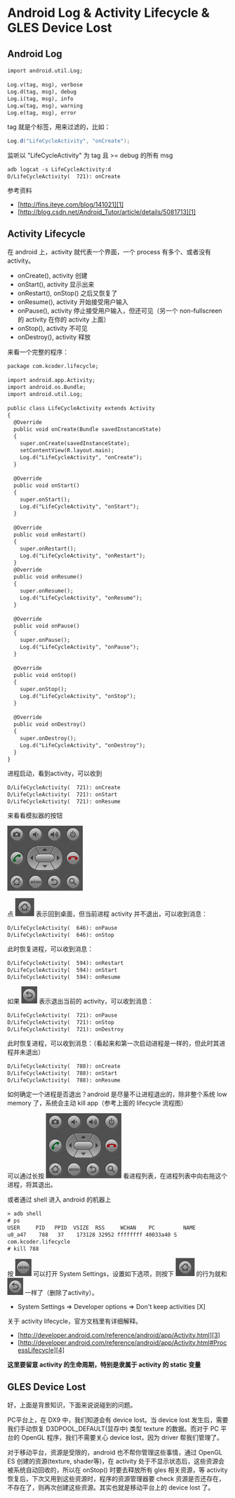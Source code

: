 # Android Log & Activity Lifecycle & GLES Device Lost  

## Android Log

```
import android.util.Log;

Log.v(tag, msg), verbose
Log.d(tag, msg), debug
Log.i(tag, msg), info
Log.w(tag, msg), warning
Log.e(tag, msg), error
```

tag 就是个标签，用来过滤的，比如：

```Java
Log.d("LifeCycleActivity", "onCreate");
```

监听以 "LifeCycleActivity" 为 tag 且 >= debug 的所有 msg

```
adb logcat -s LifeCycleActivity:d
D/LifeCycleActivity(  721): onCreate
```

参考资料

 * [http://fins.iteye.com/blog/141021][1]
 * [http://blog.csdn.net/Android_Tutor/article/details/5081713][1]


## Activity Lifecycle

在 android 上，activity 就代表一个界面，一个 process 有多个、或者没有 activity。

 * onCreate(), activity 创建
 * onStart(), activity 显示出来
 * onRestart(), onStop() 之后又恢复了
 * onResume(), activity 开始接受用户输入
 * onPause(), activity 停止接受用户输入，但还可见（另一个 non-fullscreen 的 activity 在你的 activity 上面）
 * onStop(), activity 不可见
 * onDestroy(), activity 释放

来看一个完整的程序：

```
package com.kcoder.lifecycle;

import android.app.Activity;
import android.os.Bundle;
import android.util.Log;

public class LifeCycleActivity extends Activity
{
  @Override
  public void onCreate(Bundle savedInstanceState)
  {
    super.onCreate(savedInstanceState);
    setContentView(R.layout.main);
    Log.d("LifeCycleActivity", "onCreate");
  }

  @Override
  public void onStart()
  {
    super.onStart();
    Log.d("LifeCycleActivity", "onStart");
  }

  @Override
  public void onRestart()
  {
    super.onRestart();
    Log.d("LifeCycleActivity", "onRestart");
  }
  @Override
  public void onResume()
  {
    super.onResume();
    Log.d("LifeCycleActivity", "onResume");
  }

  @Override
  public void onPause()
  {
    super.onPause();
    Log.d("LifeCycleActivity", "onPause");
  }

  @Override
  public void onStop()
  {
    super.onStop();
    Log.d("LifeCycleActivity", "onStop");
  }

  @Override
  public void onDestroy()
  {
    super.onDestroy();
    Log.d("LifeCycleActivity", "onDestroy");
  }
}
```

进程启动，看到activity，可以收到

```
D/LifeCycleActivity(  721): onCreate
D/LifeCycleActivity(  721): onStart
D/LifeCycleActivity(  721): onResume
```

来看看模拟器的按钮

![](2012_09_15_gles_device_lost_image_01.png)

点 ![](2012_09_15_gles_device_lost_image_02.png) 表示回到桌面，但当前进程 activity 并不退出，可以收到消息：

```
D/LifeCycleActivity(  646): onPause
D/LifeCycleActivity(  646): onStop
```

此时恢复进程，可以收到消息：

```
D/LifeCycleActivity(  594): onRestart
D/LifeCycleActivity(  594): onStart
D/LifeCycleActivity(  594): onResume
```

如果 ![](2012_09_15_gles_device_lost_image_03.png) 表示退出当前的 activity，可以收到消息：

```
D/LifeCycleActivity(  721): onPause
D/LifeCycleActivity(  721): onStop
D/LifeCycleActivity(  721): onDestroy
```

此时恢复进程，可以收到消息：（看起来和第一次启动进程是一样的，但此时其进程并未退出）

```
D/LifeCycleActivity(  788): onCreate
D/LifeCycleActivity(  788): onStart
D/LifeCycleActivity(  788): onResume
```

如何确定一个进程是否退出？android 是尽量不让进程退出的，除非整个系统 low memory 了，系统会主动 kill app（参考上面的 lifecycle 流程图）

可以通过长按 ![](2012_09_15_gles_device_lost_image_01.png) 看进程列表，在进程列表中向右拖这个进程，将其退出。

或者通过 shell 进入 android 的机器上

```
> adb shell
# ps
USER     PID   PPID  VSIZE  RSS     WCHAN    PC         NAME
u0_a47    788   37    173128 32952 ffffffff 40033a40 S com.kcoder.lifecycle
# kill 788
```

按 ![](2012_09_15_gles_device_lost_image_04.png) 可以打开 System Settings，设置如下选项，则按下 ![](2012_09_15_gles_device_lost_image_02.png) 的行为就和 ![](2012_09_15_gles_device_lost_image_03.png) 一样了（删除了activity）。

 * System Settings => Developer options => Don't keep activities [X]

关于 activity lifecycle，官方文档里有详细解释。

 * [http://developer.android.com/reference/android/app/Activity.html][3]
 * [http://developer.android.com/reference/android/app/Activity.html#ProcessLifecycle][4]

**这里要留意 activity 的生命周期，特别是隶属于 activity 的 static 变量**


## GLES Device Lost

好，上面是背景知识，下面来说说碰到的问题。

PC平台上，在 DX9 中，我们知道会有 device lost。当 device lost 发生后，需要我们手动恢复 D3DPOOL_DEFAULT(显存中) 类型 texture 的数据。而对于 PC 平台的 OpenGL 程序，我们不需要关心 device lost，因为 driver 帮我们管理了。

对于移动平台，资源是受限的，android 也不帮你管理这些事情，通过 OpenGL ES 创建的资源(texture, shader等)，在 activity 处于不显示状态后，这些资源会被系统自动回收的，所以在 onStop() 时要去释放所有 gles 相关资源，等 activity 恢复后，下次又用到这些资源时，程序的资源管理器要 check 资源是否还存在，不存在了，则再次创建这些资源。其实也就是移动平台上的 device lost 了。


[1]:http://fins.iteye.com/blog/141021
[2]:http://blog.csdn.net/Android_Tutor/article/details/5081713
[3]:http://developer.android.com/reference/android/app/Activity.html
[4]:http://developer.android.com/reference/android/app/Activity.html#ProcessLifecycle
